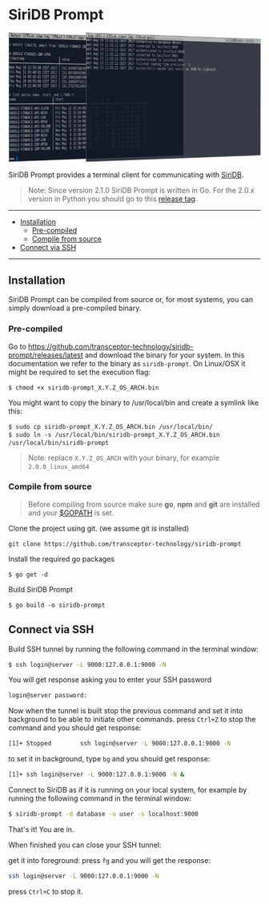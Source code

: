 # SiriDB Prompt
![alt SiriDB Prompt](/siridb-prompt.png?raw=true)

SiriDB Prompt provides a terminal client for communicating with [SiriDB](https://github.com/transceptor-technology/siridb-server).

> Note: Since version 2.1.0 SiriDB Prompt is written in Go. For the 2.0.x version in Python you should go to
> this [release tag](https://github.com/transceptor-technology/siridb-prompt/tree/2.0.6).

---------------------------------------
  * [Installation](#installation)
    * [Pre-compiled](#pre-compiled)
    * [Compile from source](#compile-from-source)
  * [Connect via SSH](@connect-via-ssh)
---------------------------------------

## Installation
SiriDB Prompt can be compiled from source or, for most systems, you can simply download a pre-compiled binary.

### Pre-compiled
Go to https://github.com/transceptor-technology/siridb-prompt/releases/latest and download the binary for your system.
In this documentation we refer to the binary as `siridb-prompt`. On Linux/OSX it might be required to set the execution flag:
```
$ chmod +x siridb-prompt_X.Y.Z_OS_ARCH.bin
```

You might want to copy the binary to /usr/local/bin and create a symlink like this:
```
$ sudo cp siridb-prompt_X.Y.Z_OS_ARCH.bin /usr/local/bin/
$ sudo ln -s /usr/local/bin/siridb-prompt_X.Y.Z_OS_ARCH.bin /usr/local/bin/siridb-prompt
```
> Note: replace `X.Y.Z_OS_ARCH` with your binary, for example `2.0.0_linux_amd64`

### Compile from source
> Before compiling from source make sure **go**, **npm** and **git** are installed and your [$GOPATH](https://github.com/golang/go/wiki/GOPATH) is set.

Clone the project using git. (we assume git is installed)
```
git clone https://github.com/transceptor-technology/siridb-prompt
```

Install the required go packages
```
$ go get -d
```

Build SiriDB Prompt
```
$ go build -o siridb-prompt
```

## Connect via SSH

Build SSH tunnel by running the following command in the terminal window:
```bash
$ ssh login@server -L 9000:127.0.0.1:9000 -N
```

You will get response asking you to enter your SSH password
```bash
login@server password:
```

Now when the tunnel is built stop the previous command and set it into background to be able to initiate other commands.
press `Ctrl+Z` to stop the command and you should get response:
```bash
[1]+ Stopped        ssh login@server -L 9000:127.0.0.1:9000 -N
```
to set it in background, type `bg` and you should get response:
```bash
[1]+ ssh login@server -L 9000:127.0.0.1:9000 -N &
```
Connect to SiriDB as if it is running on your local system, for example by running the following command in the terminal window:
```bash
$ siridb-prompt -d database -u user -s localhost:9000
```
That's it! You are in.

When finished you can close your SSH tunnel:

get it into foreground: press `fg` and you will get the response:
```bash
ssh login@server -L 9000:127.0.0.1:9000 -N
```
press `Ctrl+C` to stop it.
